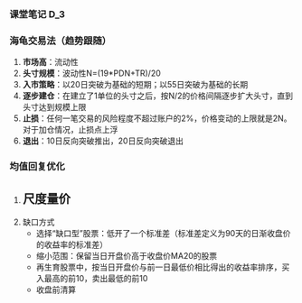### 课堂笔记 D_3

### 海龟交易法（趋势跟随）

1. **市场高**：流动性
2. **头寸规模**：波动性N=(19*PDN+TR)/20
3. **入市策略**：以20日突破为基础的短期；以55日突破为基础的长期
4. **逐步建仓**：在建立了1单位的头寸之后，按N/2的价格间隔逐步扩大头寸，直到头寸达到规模上限
5. **止损**：任何一笔交易的风险程度不超过账户的2%，价格变动的上限就是2N。对于加仓情况，止损点上浮
6. **退出**：10日反向突破推出，20日反向突破退出

### 均值回复优化

1. 尺度量价
   -  
2. 缺口方式
   -  选择“缺口型”股票：低开了一个标准差（标准差定义为90天的日渐收盘价的收益率的标准差）
   -  缩小范围：保留当日开盘价高于收盘价MA20的股票
   -  再生育股票中，按当日开盘价与前一日最低价相比得出的收益率排序，买入最高的前10，卖出最低的前10
   -  收盘前清算
